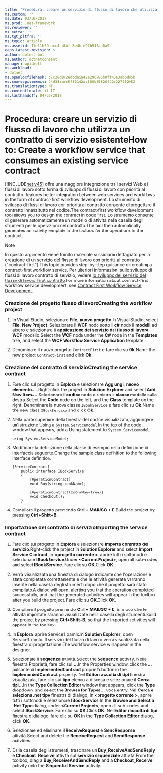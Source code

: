 ```yaml
---
title: 'Procedura: creare un servizio di flusso di lavoro che utilizza un contratto di servizio esistente'
ms.custom: ''
ms.date: 03/30/2017
ms.prod: .net-framework
ms.reviewer: ''
ms.suite: ''
ms.tgt_pltfrm: ''
ms.topic: article
ms.assetid: 11d11b59-acc4-48bf-8e4b-e97b516aa0a9
caps.latest.revision: 5
author: dotnet-bot
ms.author: dotnetcontent
manager: wpickett
ms.workload:
- dotnet
ms.openlocfilehash: c7c28d8c2edbda5a42a290786b0ff40e3ab6dd5b
ms.sourcegitcommit: 94d33cadc5ff81d2ac389bf5f26422c227832052
ms.translationtype: MT
ms.contentlocale: it-IT
ms.lasthandoff: 04/30/2018
---
```

# <a name="how-to-create-a-workflow-service-that-consumes-an-existing-service-contract"></a><span data-ttu-id="408ae-102">Procedura: creare un servizio di flusso di lavoro che utilizza un contratto di servizio esistente</span><span class="sxs-lookup"><span data-stu-id="408ae-102">How to: Create a workflow service that consumes an existing service contract</span></span>
[!INCLUDE[net_v45](../../../includes/net-v45-md.md)]<span data-ttu-id="408ae-103"> offre una maggiore integrazione tra i servizi Web e i flussi di lavoro sotto forma di sviluppo di flussi di lavoro con priorità al contratto.</span><span class="sxs-lookup"><span data-stu-id="408ae-103"> features better integration between web services and workflows in the form of contract-first workflow development.</span></span> <span data-ttu-id="408ae-104">Lo strumento di sviluppo di flussi di lavoro con priorità al contratto consente di progettare il contratto innanzitutto nel codice.</span><span class="sxs-lookup"><span data-stu-id="408ae-104">The contract-first workflow development tool allows you to design the contract in code first.</span></span> <span data-ttu-id="408ae-105">Lo strumento consente di generare automaticamente un modello di attività nella casella degli strumenti per le operazioni nel contratto.</span><span class="sxs-lookup"><span data-stu-id="408ae-105">The tool then automatically generates an activity template in the toolbox for the operations in the contract.</span></span>  
  
> [!NOTE]
>  <span data-ttu-id="408ae-106">In questo argomento viene fornito materiale sussidiario dettagliato per la creazione di un servizio del flusso di lavoro con priorità al contratto ("contract-first").</span><span class="sxs-lookup"><span data-stu-id="408ae-106">This topic provides step-by-step guidance on creating a contract-first workflow service.</span></span> <span data-ttu-id="408ae-107">Per ulteriori informazioni sullo sviluppo di flussi di lavoro contratto di servizio, vedere [lo sviluppo del servizio del flusso di lavoro First contratto](../../../docs/framework/windows-workflow-foundation/contract-first-workflow-service-development.md).</span><span class="sxs-lookup"><span data-stu-id="408ae-107">For more information about contract-first workflow service development, see [Contract First Workflow Service Development](../../../docs/framework/windows-workflow-foundation/contract-first-workflow-service-development.md).</span></span>  
  
### <a name="creating-the-workflow-project"></a><span data-ttu-id="408ae-108">Creazione del progetto flusso di lavoro</span><span class="sxs-lookup"><span data-stu-id="408ae-108">Creating the workflow project</span></span>  
  
1.  <span data-ttu-id="408ae-109">In Visual Studio, selezionare **File**, **nuovo progetto**.</span><span class="sxs-lookup"><span data-stu-id="408ae-109">In Visual Studio, select **File**, **New Project**.</span></span> <span data-ttu-id="408ae-110">Selezionare il **WCF** nodo sotto il **c#** nodo il **modelli** ad albero e selezionare il **applicazione del servizio del flusso di lavoro WCF** modello.</span><span class="sxs-lookup"><span data-stu-id="408ae-110">Select the **WCF** node under the **C#** node in the **Templates** tree, and select the **WCF Workflow Service Application** template.</span></span>  
  
2.  <span data-ttu-id="408ae-111">Denominare il nuovo progetto `ContractFirst` e fare clic su **Ok**.</span><span class="sxs-lookup"><span data-stu-id="408ae-111">Name the new project `ContractFirst` and click **Ok**.</span></span>  
  
### <a name="creating-the-service-contract"></a><span data-ttu-id="408ae-112">Creazione del contratto di servizio</span><span class="sxs-lookup"><span data-stu-id="408ae-112">Creating the service contract</span></span>  
  
1.  <span data-ttu-id="408ae-113">Fare clic sul progetto in **Esplora** e selezionare **Aggiungi**, **nuovo elemento...** .</span><span class="sxs-lookup"><span data-stu-id="408ae-113">Right-click the project in **Solution Explorer** and select **Add**, **New Item…**.</span></span> <span data-ttu-id="408ae-114">Selezionare il **codice** nodo a sinistra e **classe** modello sulla destra.</span><span class="sxs-lookup"><span data-stu-id="408ae-114">Select the **Code** node on the left, and the **Class** template on the right.</span></span> <span data-ttu-id="408ae-115">Denominare la nuova classe `IBookService` e fare clic su **Ok**.</span><span class="sxs-lookup"><span data-stu-id="408ae-115">Name the new class `IBookService` and click **Ok**.</span></span>  
  
2.  <span data-ttu-id="408ae-116">Nella parte superiore della finestra del codice visualizzata, aggiungere un'istruzione Using a `System.Servicemodel`.</span><span class="sxs-lookup"><span data-stu-id="408ae-116">In the top of the code window that appears, add a Using statement to `System.Servicemodel`.</span></span>  
  
    ```  
    using System.ServiceModel;  
    ```  
  
3.  <span data-ttu-id="408ae-117">Modificare la definizione della classe di esempio nella definizione di interfaccia seguente.</span><span class="sxs-lookup"><span data-stu-id="408ae-117">Change the sample class definition to the following interface definition.</span></span>  
  
    ```  
    [ServiceContract]  
        public interface IBookService  
        {  
            [OperationContract]  
            void Buy(string bookName);  
  
            [OperationContract(IsOneWay=true)]  
            void Checkout();  
        }  
    ```  
  
4.  <span data-ttu-id="408ae-118">Compilare il progetto premendo **Ctrl + MAIUSC + B**.</span><span class="sxs-lookup"><span data-stu-id="408ae-118">Build the project by pressing **Ctrl+Shift+B**.</span></span>  
  
### <a name="importing-the-service-contract"></a><span data-ttu-id="408ae-119">Importazione del contratto di servizio</span><span class="sxs-lookup"><span data-stu-id="408ae-119">Importing the service contract</span></span>  
  
1.  <span data-ttu-id="408ae-120">Fare clic sul progetto in **Esplora** e selezionare **Importa contratto del servizio**.</span><span class="sxs-lookup"><span data-stu-id="408ae-120">Right-click the project in **Solution Explorer** and select **Import Service Contract**.</span></span> <span data-ttu-id="408ae-121">In  **\<progetto corrente >**, aprire tutti i sottonodi e selezionare **IBookService**.</span><span class="sxs-lookup"><span data-stu-id="408ae-121">Under **\<Current Project>**, open all sub-nodes and select **IBookService**.</span></span> <span data-ttu-id="408ae-122">Fare clic su **OK**.</span><span class="sxs-lookup"><span data-stu-id="408ae-122">Click **OK**.</span></span>  
  
2.  <span data-ttu-id="408ae-123">Verrà visualizzata una finestra di dialogo indicante che l'operazione è stata completata correttamente e che le attività generate verranno inserite nella casella degli strumenti dopo che il progetto sarà stato compilato.</span><span class="sxs-lookup"><span data-stu-id="408ae-123">A dialog will open, alerting you that the operation completed successfully, and that the generated activities will appear in the toolbox after you build the project.</span></span> <span data-ttu-id="408ae-124">Fare clic su **OK**.</span><span class="sxs-lookup"><span data-stu-id="408ae-124">Click **OK**.</span></span>  
  
3.  <span data-ttu-id="408ae-125">Compilare il progetto premendo **Ctrl + MAIUSC + B**, in modo che le attività importate saranno visualizzate nella casella degli strumenti.</span><span class="sxs-lookup"><span data-stu-id="408ae-125">Build the project by pressing **Ctrl+Shift+B**, so that the imported activities will appear in the toolbox.</span></span>  
  
4.  <span data-ttu-id="408ae-126">In **Esplora**, aprire Service1. xamlx.</span><span class="sxs-lookup"><span data-stu-id="408ae-126">In **Solution Explorer**, open Service1.xamlx.</span></span> <span data-ttu-id="408ae-127">Il servizio del flusso di lavoro verrà visualizzata nella finestra di progettazione.</span><span class="sxs-lookup"><span data-stu-id="408ae-127">The workflow service will appear in the designer.</span></span>  
  
5.  <span data-ttu-id="408ae-128">Selezionare il **sequenza** attività.</span><span class="sxs-lookup"><span data-stu-id="408ae-128">Select the **Sequence** activity.</span></span> <span data-ttu-id="408ae-129">Nella finestra Proprietà, fare clic sul **...**</span><span class="sxs-lookup"><span data-stu-id="408ae-129">In the Properties window, click the **…**</span></span> <span data-ttu-id="408ae-130">pulsante di **ImplementedContract** proprietà.</span><span class="sxs-lookup"><span data-stu-id="408ae-130">button in the **ImplementedContract** property.</span></span> <span data-ttu-id="408ae-131">Nel **Editor raccolta di tipi** finestra visualizzata, fare clic sui **tipo** elenco a discesa e selezionare il **Cerca tipi...**</span><span class="sxs-lookup"><span data-stu-id="408ae-131">In the **Type Collection Editor** window that appears, click the **Type** dropdown, and select the **Browse for Types…**</span></span> <span data-ttu-id="408ae-132">voce.</span><span class="sxs-lookup"><span data-stu-id="408ae-132">entry.</span></span> <span data-ttu-id="408ae-133">Nel **Cerca e seleziona .net tipo** finestra di dialogo, in  **\<progetto corrente >**, aprire tutti i sottonodi e selezionare **IBookService**.</span><span class="sxs-lookup"><span data-stu-id="408ae-133">In the **Browse and Select a .Net Type** dialog, under **\<Current Project>**, open all sub-nodes and select **IBookService**.</span></span> <span data-ttu-id="408ae-134">Fare clic su **OK**.</span><span class="sxs-lookup"><span data-stu-id="408ae-134">Click **OK**.</span></span> <span data-ttu-id="408ae-135">Nel **Editor raccolta di tipi** finestra di dialogo, fare clic su **OK**.</span><span class="sxs-lookup"><span data-stu-id="408ae-135">In the **Type Collection Editor** dialog, click **OK**.</span></span>  
  
6.  <span data-ttu-id="408ae-136">Selezionare ed eliminare il **ReceiveRequest** e **SendResponse** attività.</span><span class="sxs-lookup"><span data-stu-id="408ae-136">Select and delete the **ReceiveRequest** and **SendResponse** activities.</span></span>  
  
7.  <span data-ttu-id="408ae-137">Dalla casella degli strumenti, trascinare un **Buy_ReceiveAndSendReply** e **Checkout_Receive** attività sul **servizio sequenziale** attività.</span><span class="sxs-lookup"><span data-stu-id="408ae-137">From the toolbox, drag a **Buy_ReceiveAndSendReply** and a **Checkout_Receive** activity onto the **Sequential Service** activity.</span></span>
